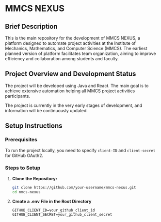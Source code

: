 # MMCS NEXUS

## Brief Description
This is the main repository for the development of MMCS NEXUS, a platform designed to automate project activities at the Institute of Mechanics, Mathematics, and Computer Science (MMCS). The earliest planned version of platform facilitates team organization, aiming to improve efficiency and collaboration among students and faculty.

## Project Overview and Development Status
The project will be developed using Java and React. The main goal is to achieve extensive automation helping all MMCS project activities participants.

The project is currently in the very early stages of development, and information will be continuously updated.
## Setup Instructions

### Prerequisites
To run the project locally, you need to specify `client-ID` and `client-secret` for GitHub OAuth2.

### Steps to Setup

1. **Clone the Repository:**
   ```sh
   git clone https://github.com/your-username/mmcs-nexus.git
   cd mmcs-nexus

2. **Create a .env File in the Root Directory**
    ````
    GITHUB_CLIENT_ID=your_github_client_id
    GITHUB_CLIENT_SECRET=your_github_client_secret